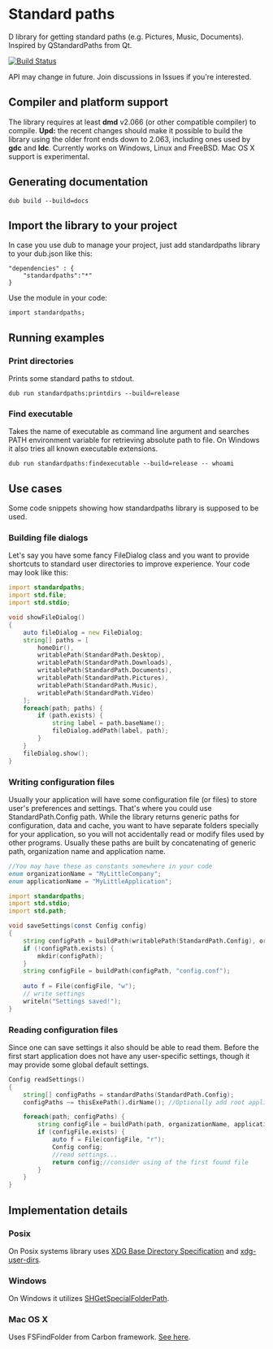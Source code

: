 # Standard paths

D library for getting standard paths (e.g. Pictures, Music, Documents). Inspired by QStandardPaths from Qt.

[![Build Status](https://travis-ci.org/MyLittleRobo/standardpaths.svg?branch=master)](https://travis-ci.org/MyLittleRobo/standardpaths)

API may change in future. Join discussions in Issues if you're interested.

## Compiler and platform support

The library requires at least **dmd** v2.066 (or other compatible compiler) to compile. 
**Upd:** the recent changes should make it possible to build the library using the older front ends down to 2.063, including ones used by **gdc** and **ldc**.
Currently works on Windows, Linux and FreeBSD. Mac OS X support is experimental.

## Generating documentation

    dub build --build=docs
    
## Import the library to your project

In case you use dub to manage your project, just add standardpaths library to your dub.json like this:

    "dependencies" : {
        "standardpaths":"*"
    }

Use the module in your code:
    
    import standardpaths;

## Running examples

### Print directories

Prints some standard paths to stdout.

    dub run standardpaths:printdirs --build=release

### Find executable

Takes the name of executable as command line argument and searches PATH environment variable for retrieving absolute path to file. On Windows it also tries all known executable extensions.

    dub run standardpaths:findexecutable --build=release -- whoami
    
## Use cases

Some code snippets showing how standardpaths library is supposed to be used.

### Building file dialogs

Let's say you have some fancy FileDialog class and you want to provide shortcuts to standard user directories to improve experience.
Your code may look like this:

```d
import standardpaths;
import std.file;
import std.stdio;

void showFileDialog()
{
    auto fileDialog = new FileDialog;
    string[] paths = [
        homeDir(),
        writablePath(StandardPath.Desktop),
        writablePath(StandardPath.Downloads),
        writablePath(StandardPath.Documents),
        writablePath(StandardPath.Pictures),
        writablePath(StandardPath.Music),
        writablePath(StandardPath.Video)
    ];
    foreach(path; paths) {
        if (path.exists) {
            string label = path.baseName();
            fileDialog.addPath(label, path);
        }
    }
    fileDialog.show();
}
```

### Writing configuration files

Usually your application will have some configuration file (or files) to store user's preferences and settings. That's where you could use StandardPath.Config path.
While the library returns generic paths for configuration, data and cache, you want to have separate folders specially for your application, so you will not accidentally read or modify files used by other programs.
Usually these paths are built by concatenating of generic path, organization name and application name.

```d
//You may have these as constants somewhere in your code
enum organizationName = "MyLittleCompany";
enum applicationName = "MyLittleApplication";

import standardpaths;
import std.stdio;
import std.path;

void saveSettings(const Config config)
{
    string configPath = buildPath(writablePath(StandardPath.Config), organizationName, applicationName);
    if (!configPath.exists) {
        mkdir(configPath);
    }
    string configFile = buildPath(configPath, "config.conf");
    
    auto f = File(configFile, "w"); 
    // write settings
    writeln("Settings saved!");
}
```

### Reading configuration files

Since one can save settings it also should be able to read them. Before the first start application does not have any user-specific settings, though it may provide some global default settings.

```d
Config readSettings()
{
    string[] configPaths = standardPaths(StandardPath.Config);
    configPaths ~= thisExePath().dirName(); //Optionally add root application directory to search files in

    foreach(path; configPaths) {
        string configFile = buildPath(path, organizationName, applicationName, "config.conf");
        if (configFile.exists) {
            auto f = File(configFile, "r");
            Config config;
            //read settings...
            return config;//consider using of the first found file
        }
    }
}
```

## Implementation details   

### Posix

On Posix systems library uses [XDG Base Directory Specification](http://standards.freedesktop.org/basedir-spec/latest/index.html#introduction) and [xdg-user-dirs](http://www.freedesktop.org/wiki/Software/xdg-user-dirs/).

### Windows

On Windows it utilizes [SHGetSpecialFolderPath](https://msdn.microsoft.com/en-us/library/windows/desktop/bb762204(v=vs.85).aspx).

### Mac OS X

Uses FSFindFolder from Carbon framework. [See here](http://cocoadev.com/ApplicationSupportFolder).
